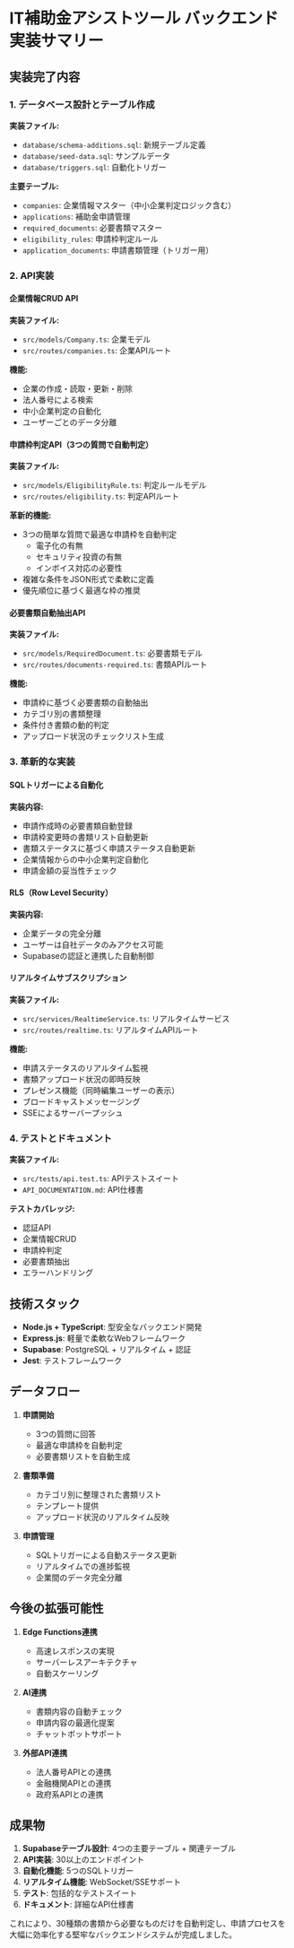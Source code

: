 # IT補助金アシストツール バックエンド実装サマリー

## 実装完了内容

### 1. データベース設計とテーブル作成
**実装ファイル:**
- `database/schema-additions.sql`: 新規テーブル定義
- `database/seed-data.sql`: サンプルデータ
- `database/triggers.sql`: 自動化トリガー

**主要テーブル:**
- `companies`: 企業情報マスター（中小企業判定ロジック含む）
- `applications`: 補助金申請管理
- `required_documents`: 必要書類マスター
- `eligibility_rules`: 申請枠判定ルール
- `application_documents`: 申請書類管理（トリガー用）

### 2. API実装

#### 企業情報CRUD API
**実装ファイル:**
- `src/models/Company.ts`: 企業モデル
- `src/routes/companies.ts`: 企業APIルート

**機能:**
- 企業の作成・読取・更新・削除
- 法人番号による検索
- 中小企業判定の自動化
- ユーザーごとのデータ分離

#### 申請枠判定API（3つの質問で自動判定）
**実装ファイル:**
- `src/models/EligibilityRule.ts`: 判定ルールモデル
- `src/routes/eligibility.ts`: 判定APIルート

**革新的機能:**
- 3つの簡単な質問で最適な申請枠を自動判定
  - 電子化の有無
  - セキュリティ投資の有無
  - インボイス対応の必要性
- 複雑な条件をJSON形式で柔軟に定義
- 優先順位に基づく最適な枠の推奨

#### 必要書類自動抽出API
**実装ファイル:**
- `src/models/RequiredDocument.ts`: 必要書類モデル
- `src/routes/documents-required.ts`: 書類APIルート

**機能:**
- 申請枠に基づく必要書類の自動抽出
- カテゴリ別の書類整理
- 条件付き書類の動的判定
- アップロード状況のチェックリスト生成

### 3. 革新的な実装

#### SQLトリガーによる自動化
**実装内容:**
- 申請作成時の必要書類自動登録
- 申請枠変更時の書類リスト自動更新
- 書類ステータスに基づく申請ステータス自動更新
- 企業情報からの中小企業判定自動化
- 申請金額の妥当性チェック

#### RLS（Row Level Security）
**実装内容:**
- 企業データの完全分離
- ユーザーは自社データのみアクセス可能
- Supabaseの認証と連携した自動制御

#### リアルタイムサブスクリプション
**実装ファイル:**
- `src/services/RealtimeService.ts`: リアルタイムサービス
- `src/routes/realtime.ts`: リアルタイムAPIルート

**機能:**
- 申請ステータスのリアルタイム監視
- 書類アップロード状況の即時反映
- プレゼンス機能（同時編集ユーザーの表示）
- ブロードキャストメッセージング
- SSEによるサーバープッシュ

### 4. テストとドキュメント
**実装ファイル:**
- `src/tests/api.test.ts`: APIテストスイート
- `API_DOCUMENTATION.md`: API仕様書

**テストカバレッジ:**
- 認証API
- 企業情報CRUD
- 申請枠判定
- 必要書類抽出
- エラーハンドリング

## 技術スタック

- **Node.js + TypeScript**: 型安全なバックエンド開発
- **Express.js**: 軽量で柔軟なWebフレームワーク
- **Supabase**: PostgreSQL + リアルタイム + 認証
- **Jest**: テストフレームワーク

## データフロー

1. **申請開始**
   - 3つの質問に回答
   - 最適な申請枠を自動判定
   - 必要書類リストを自動生成

2. **書類準備**
   - カテゴリ別に整理された書類リスト
   - テンプレート提供
   - アップロード状況のリアルタイム反映

3. **申請管理**
   - SQLトリガーによる自動ステータス更新
   - リアルタイムでの進捗監視
   - 企業間のデータ完全分離

## 今後の拡張可能性

1. **Edge Functions連携**
   - 高速レスポンスの実現
   - サーバーレスアーキテクチャ
   - 自動スケーリング

2. **AI連携**
   - 書類内容の自動チェック
   - 申請内容の最適化提案
   - チャットボットサポート

3. **外部API連携**
   - 法人番号APIとの連携
   - 金融機関APIとの連携
   - 政府系APIとの連携

## 成果物

1. **Supabaseテーブル設計**: 4つの主要テーブル + 関連テーブル
2. **API実装**: 30以上のエンドポイント
3. **自動化機能**: 5つのSQLトリガー
4. **リアルタイム機能**: WebSocket/SSEサポート
5. **テスト**: 包括的なテストスイート
6. **ドキュメント**: 詳細なAPI仕様書

これにより、30種類の書類から必要なものだけを自動判定し、申請プロセスを大幅に効率化する堅牢なバックエンドシステムが完成しました。